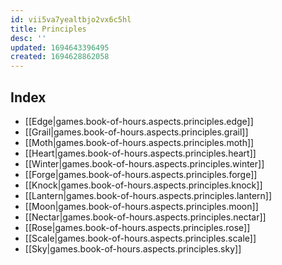 ```yaml
---
id: vii5va7yealtbjo2vx6c5hl
title: Principles
desc: ''
updated: 1694643396495
created: 1694628862058
---
```

## Index
- [[Edge|games.book-of-hours.aspects.principles.edge]]
- [[Grail|games.book-of-hours.aspects.principles.grail]]
- [[Moth|games.book-of-hours.aspects.principles.moth]]
- [[Heart|games.book-of-hours.aspects.principles.heart]]
- [[Winter|games.book-of-hours.aspects.principles.winter]]
- [[Forge|games.book-of-hours.aspects.principles.forge]]
- [[Knock|games.book-of-hours.aspects.principles.knock]]
- [[Lantern|games.book-of-hours.aspects.principles.lantern]]
- [[Moon|games.book-of-hours.aspects.principles.moon]]
- [[Nectar|games.book-of-hours.aspects.principles.nectar]]
- [[Rose|games.book-of-hours.aspects.principles.rose]]
- [[Scale|games.book-of-hours.aspects.principles.scale]]
- [[Sky|games.book-of-hours.aspects.principles.sky]]
